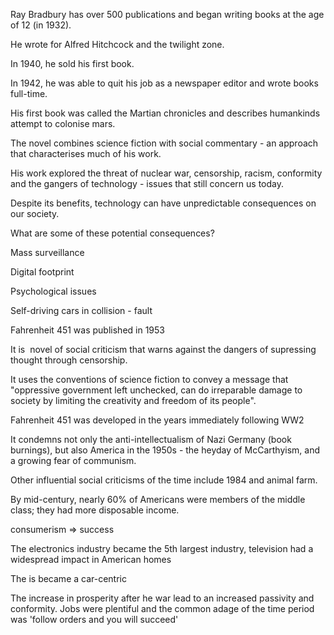 Ray Bradbury has over 500 publications and began writing books at the age of 12 (in 1932).

He wrote for Alfred Hitchcock and the twilight zone.

In 1940, he sold his first book.

In 1942, he was able to quit his job as a newspaper editor and wrote books full-time.

His first book was called the Martian chronicles and describes humankinds attempt to colonise mars.

The novel combines science fiction with social commentary - an approach that characterises much of his work.

His work explored the threat of nuclear war, censorship, racism, conformity and the gangers of technology - issues that still concern us today.

Despite its benefits, technology can have unpredictable consequences on our society.

What are some of these potential consequences?

Mass surveillance

Digital footprint

Psychological issues

Self-driving cars in collision - fault

Fahrenheit 451 was published in 1953

It is  novel of social criticism that warns against the dangers of supressing thought through censorship.

It uses the conventions of science fiction to convey a message that "oppressive government left unchecked, can do irreparable damage to society by limiting the creativity and freedom of its people".

Fahrenheit 451 was developed in the years immediately following WW2

It condemns not only the anti-intellectualism of Nazi Germany (book burnings), but also America in the 1950s - the heyday of McCarthyism, and a growing fear of communism.

Other influential social criticisms of the time include 1984 and animal farm.

By mid-century, nearly 60% of Americans were members of the middle class; they had more disposable income.

consumerism => success

The electronics industry became the 5th largest industry, television had a widespread impact in American homes

The is became a car-centric

The increase in prosperity after he war lead to an increased passivity and conformity. Jobs were plentiful and the common adage of the time period was 'follow orders and you will succeed'